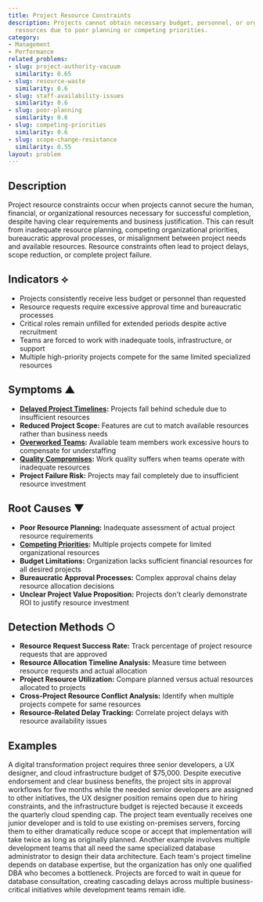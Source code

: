 ```yaml
---
title: Project Resource Constraints
description: Projects cannot obtain necessary budget, personnel, or organizational
  resources due to poor planning or competing priorities.
category:
- Management
- Performance
related_problems:
- slug: project-authority-vacuum
  similarity: 0.65
- slug: resource-waste
  similarity: 0.6
- slug: staff-availability-issues
  similarity: 0.6
- slug: poor-planning
  similarity: 0.6
- slug: competing-priorities
  similarity: 0.6
- slug: scope-change-resistance
  similarity: 0.55
layout: problem
---
```


## Description

Project resource constraints occur when projects cannot secure the human, financial, or organizational resources necessary for successful completion, despite having clear requirements and business justification. This can result from inadequate resource planning, competing organizational priorities, bureaucratic approval processes, or misalignment between project needs and available resources. Resource constraints often lead to project delays, scope reduction, or complete project failure.

## Indicators ⟡

- Projects consistently receive less budget or personnel than requested
- Resource requests require excessive approval time and bureaucratic processes
- Critical roles remain unfilled for extended periods despite active recruitment
- Teams are forced to work with inadequate tools, infrastructure, or support
- Multiple high-priority projects compete for the same limited specialized resources

## Symptoms ▲

- **[Delayed Project Timelines](delayed-project-timelines.md):** Projects fall behind schedule due to insufficient resources
- **Reduced Project Scope:** Features are cut to match available resources rather than business needs
- **[Overworked Teams](overworked-teams.md):** Available team members work excessive hours to compensate for understaffing
- **[Quality Compromises](quality-compromises.md):** Work quality suffers when teams operate with inadequate resources
- **Project Failure Risk:** Projects may fail completely due to insufficient resource investment

## Root Causes ▼

- **Poor Resource Planning:** Inadequate assessment of actual project resource requirements
- **[Competing Priorities](competing-priorities.md):** Multiple projects compete for limited organizational resources
- **Budget Limitations:** Organization lacks sufficient financial resources for all desired projects
- **Bureaucratic Approval Processes:** Complex approval chains delay resource allocation decisions
- **Unclear Project Value Proposition:** Projects don't clearly demonstrate ROI to justify resource investment

## Detection Methods ○

- **Resource Request Success Rate:** Track percentage of project resource requests that are approved
- **Resource Allocation Timeline Analysis:** Measure time between resource requests and actual allocation
- **Project Resource Utilization:** Compare planned versus actual resources allocated to projects
- **Cross-Project Resource Conflict Analysis:** Identify when multiple projects compete for same resources
- **Resource-Related Delay Tracking:** Correlate project delays with resource availability issues

## Examples

A digital transformation project requires three senior developers, a UX designer, and cloud infrastructure budget of $75,000. Despite executive endorsement and clear business benefits, the project sits in approval workflows for five months while the needed senior developers are assigned to other initiatives, the UX designer position remains open due to hiring constraints, and the infrastructure budget is rejected because it exceeds the quarterly cloud spending cap. The project team eventually receives one junior developer and is told to use existing on-premises servers, forcing them to either dramatically reduce scope or accept that implementation will take twice as long as originally planned. Another example involves multiple development teams that all need the same specialized database administrator to design their data architecture. Each team's project timeline depends on database expertise, but the organization has only one qualified DBA who becomes a bottleneck. Projects are forced to wait in queue for database consultation, creating cascading delays across multiple business-critical initiatives while development teams remain idle.